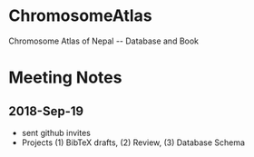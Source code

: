 # ChromosomeAtlas
Chromosome Atlas of Nepal -- Database and Book

# Meeting Notes
## 2018-Sep-19

- sent github invites
- Projects (1) BibTeX drafts, (2) Review, (3) Database Schema

